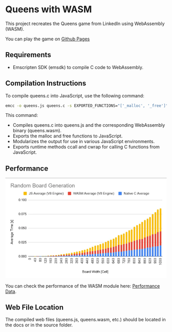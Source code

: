 # Queens with WASM

This project recreates the Queens game from LinkedIn using WebAssembly (WASM).

You can play the game on [Github Pages](https://pham-tuan-binh.github.io/queens/)

## Requirements

- Emscripten SDK (emsdk) to compile C code to WebAssembly.

## Compilation Instructions

To compile queens.c into JavaScript, use the following command:

```bash
emcc -o queens.js queens.c -s EXPORTED_FUNCTIONS="['_malloc', '_free']" -s MODULARIZE -s EXPORTED_RUNTIME_METHODS="['ccall', 'cwrap']"
```

This command:

- Compiles queens.c into queens.js and the corresponding WebAssembly binary (queens.wasm).
- Exports the malloc and free functions to JavaScript.
- Modularizes the output for use in various JavaScript environments.
- Exports runtime methods ccall and cwrap for calling C functions from JavaScript.

## Performance

![](./perf.webp)

You can check the performance of the WASM module here: [Performance Data](https://docs.google.com/spreadsheets/d/1HILsm0HFwCFg3fcJZsbkoS-D1vmgTNDo0d72eIXRJWA/edit?usp=sharing).

## Web File Location

The compiled web files (queens.js, queens.wasm, etc.) should be located in the docs or in the source folder.
